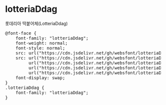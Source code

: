 # lotteriaDdag
롯데리아 딱붙어체(LotteriaDdag)

<pre>
@font-face {
    font-family: "lotteriaDdag";
    font-weight: normal;
    font-style: normal;
    src: url("https://cdn.jsdelivr.net/gh/websfont/lotteriaDdag/lotteriaDdag.eot");
    src: url("https://cdn.jsdelivr.net/gh/websfont/lotteriaDdag/lotteriaDdag.eot?#iefix") format("embedded-opentype"),
         url("https://cdn.jsdelivr.net/gh/websfont/lotteriaDdag/lotteriaDdag.woff2") format("woff2"),
         url("https://cdn.jsdelivr.net/gh/websfont/lotteriaDdag/lotteriaDdag.woff") format("woff"),
         url("https://cdn.jsdelivr.net/gh/websfont/lotteriaDdag/lotteriaDdag.ttf") format("truetype");
    font-display: swap;
} 
.lotteriaDdag {
    font-family: "lotteriaDdag";
}

</pre>
